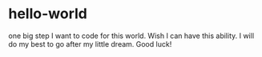 # hello-world
one big step
I want to code for this world.
Wish I can have this ability.
I will do my best to go after my little dream.
Good luck!
